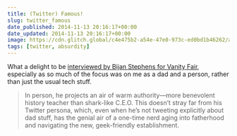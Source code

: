 ```yaml
---
title: (Twitter) Famous!
slug: twitter_famous
date_published: 2014-11-13 20:16:17+00:00
date_updated: 2014-11-13 20:16:17+00:00
image: https://cdn.glitch.global/c4e475b2-a54e-47e0-973c-ed0bd1b46262/anil-sxsw.jpeg?v=1670106620875
tags: [twitter, absurdity]
---
```

What a delight to be [interviewed by Bijan Stephens for Vanity Fair](http://www.vanityfair.com/online/daily/2014/11/twitter-anil-dash), especially as so much of the focus was on me as a dad and a person, rather than just the usual tech stuff.

> In person, he projects an air of warm authority—more benevolent history teacher than shark-like C.E.O. This doesn’t stray far from his Twitter persona, which, even when he’s not tweeting explicitly about dad stuff, has the genial air of a one-time nerd aging into fatherhood and navigating the new, geek-friendly establishment.
